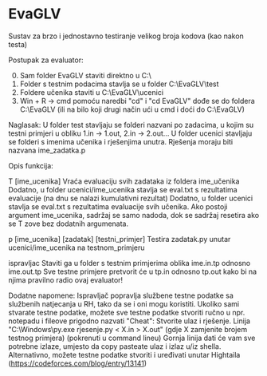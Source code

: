 # EvaGLV
Sustav za brzo i jednostavno testiranje velikog broja kodova (kao nakon testa)

Postupak za evaluator:

0. Sam folder EvaGLV staviti direktno u C:\
1. Folder s testnim podacima stavlja se u folder C:\EvaGLV\test
2. Foldere učenika staviti u C:\EvaGLV\ucenici
3. Win + R -> cmd
   pomoću naredbi "cd\" i "cd EvaGLV" dođe se do foldera C:\EvaGLV
   (ili na bilo koji drugi način ući u cmd i doći do C:\EvaGLV)

Naglasak:
U folder test stavljaju se folderi nazvani po zadacima, u kojim su testni primjeri u obliku 1.in -> 1.out, 2.in -> 2.out...
U folder ucenici stavljaju se folderi s imenima učenika i rješenjima unutra. Rješenja moraju biti nazvana ime_zadatka.p

Opis funkcija:

T [ime_ucenika]
Vraća evaluaciju svih zadataka iz foldera ime_učenika 
Dodatno, u folder ucenici/ime_ucenika stavlja se eval.txt s rezultatima evaluacije (na dnu se nalazi kumulativni rezultat)
Dodatno, u folder ucenici stavlja se eval.txt s rezultatima evaluacije svih učenika. Ako postoji argument ime_ucenika, sadržaj se samo nadoda, dok se sadržaj resetira ako se T zove bez dodatnih argumenata.

p [ime_ucenika] [zadatak] [testni_primjer]
Testira zadatak.py unutar ucenici/ime_ucenika na testnom_primjeru

ispravljac
Staviti ga u folder s testnim primjerima oblika ime.in.tp odnosno ime.out.tp
Sve testne primjere pretvorit će u tp.in odnosno tp.out kako bi na njima pravilno radio ovaj evaluator!


Dodatne napomene:
Ispravljač popravlja službene testne podatke sa službenih natjecanja u RH, tako da se i oni mogu koristiti.
Ukoliko sami stvarate testne podatke, možete sve testne podatke stvoriti ručno u npr. notepadu i fileove prigodno nazvati
"Cheat": Stvorite ulaz i rješenje. Linija "C:\Windows\py.exe rjesenje.py < X.in > X.out" (gdje X zamjenite brojem testnog primjera) (pokrenuti u command lineu)
Gornja linija dati će vam sve potrebne izlaze, umjesto da copy pasteate ulaz i izlaz u/iz shella.
Alternativno, možete testne podatke stvoriti i uređivati unutar Hightaila (https://codeforces.com/blog/entry/13141)
